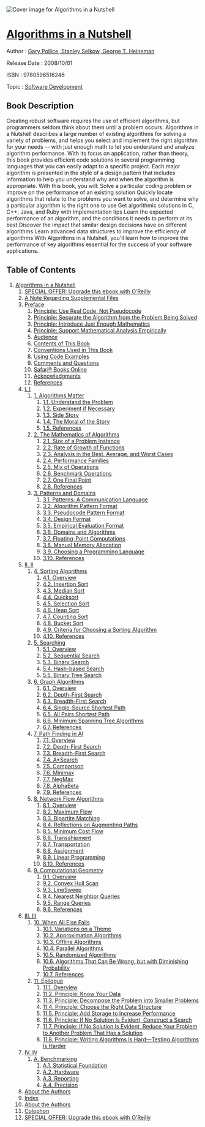 ![Cover image for Algorithms in a Nutshell](https://imgdetail.ebookreading.net/cover/cover/software_development/EB9780596516246.jpg)

[Algorithms in a Nutshell](https://ebookreading.net/view/book/Algorithms+in+a+Nutshell-EB9780596516246_1.html "Algorithms in a Nutshell")
====================================================================================================================

Author : [Gary Pollice](https://ebookreading.net/search/author/Gary+Pollice),[ Stanley Selkow](https://ebookreading.net/search/author/+Stanley+Selkow),[ George T. Heineman](https://ebookreading.net/search/author/+George+T.+Heineman)

Release Date : 2008/10/01

ISBN : 9780596516246

Topic : [Software Development](https://ebookreading.net/search/category/software-development)

Book Description
-----------------

 Creating robust software requires the use of efficient algorithms, but programmers seldom think about them until a problem occurs. Algorithms in a Nutshell describes a large number of existing algorithms for solving a variety of problems, and helps you select and implement the right algorithm for your needs -- with just enough math to let you understand and analyze algorithm performance. With its focus on application, rather than theory, this book provides efficient code solutions in several programming languages that you can easily adapt to a specific project. Each major algorithm is presented in the style of a design pattern that includes information to help you understand why and when the algorithm is appropriate. With this book, you will: 
Solve a particular coding problem or improve on the performance of an existing solution
Quickly locate algorithms that relate to the problems you want to solve, and determine why a particular algorithm is the right one to use
Get algorithmic solutions in C, C++, Java, and Ruby with implementation tips
Learn the expected performance of an algorithm, and the conditions it needs to perform at its best
Discover the impact that similar design decisions have on different algorithms
Learn advanced data structures to improve the efficiency of algorithms
With Algorithms in a Nutshell, you'll learn how to improve the performance of key algorithms essential for the success of your software applications.
              
Table of Contents
-----------------

1. [Algorithms in a Nutshell](https://ebookreading.net/view/book/Algorithms+in+a+Nutshell-EB9780596516246_2.html)
    1. [SPECIAL OFFER: Upgrade this ebook with O’Reilly](https://ebookreading.net/view/book/Algorithms+in+a+Nutshell-EB9780596516246_3.html)
    1. [A Note Regarding Supplemental Files](https://ebookreading.net/view/book/Algorithms+in+a+Nutshell-EB9780596516246_4.html)
    1. [Preface](https://ebookreading.net/view/book/Algorithms+in+a+Nutshell-EB9780596516246_5.html)
        1. [Principle: Use Real Code, Not Pseudocode](https://ebookreading.net/view/book/Algorithms+in+a+Nutshell-EB9780596516246_5.html#principle_colon_use)
        1. [Principle: Separate the Algorithm from the Problem Being Solved](https://ebookreading.net/view/book/Algorithms+in+a+Nutshell-EB9780596516246_6.html)
        1. [Principle: Introduce Just Enough Mathematics](https://ebookreading.net/view/book/Algorithms+in+a+Nutshell-EB9780596516246_7.html)
        1. [Principle: Support Mathematical Analysis Empirically](https://ebookreading.net/view/book/Algorithms+in+a+Nutshell-EB9780596516246_8.html)
        1. [Audience](https://ebookreading.net/view/book/Algorithms+in+a+Nutshell-EB9780596516246_9.html)
        1. [Contents of This Book](https://ebookreading.net/view/book/Algorithms+in+a+Nutshell-EB9780596516246_10.html)
        1. [Conventions Used in This Book](https://ebookreading.net/view/book/Algorithms+in+a+Nutshell-EB9780596516246_11.html)
        1. [Using Code Examples](https://ebookreading.net/view/book/Algorithms+in+a+Nutshell-EB9780596516246_12.html)
        1. [Comments and Questions](https://ebookreading.net/view/book/Algorithms+in+a+Nutshell-EB9780596516246_13.html)
        1. [Safari® Books Online](https://ebookreading.net/view/book/Algorithms+in+a+Nutshell-EB9780596516246_14.html)
        1. [Acknowledgments](https://ebookreading.net/view/book/Algorithms+in+a+Nutshell-EB9780596516246_15.html)
        1. [References](https://ebookreading.net/view/book/Algorithms+in+a+Nutshell-EB9780596516246_16.html)
    1. [I. I](https://ebookreading.net/view/book/Algorithms+in+a+Nutshell-EB9780596516246_17.html)
        1. [1. Algorithms Matter](https://ebookreading.net/view/book/Algorithms+in+a+Nutshell-EB9780596516246_18.html)
            1. [1.1. Understand the Problem](https://ebookreading.net/view/book/Algorithms+in+a+Nutshell-EB9780596516246_18.html#understand_the_prob)
            1. [1.2. Experiment if Necessary](https://ebookreading.net/view/book/Algorithms+in+a+Nutshell-EB9780596516246_19.html)
            1. [1.3. Side Story](https://ebookreading.net/view/book/Algorithms+in+a+Nutshell-EB9780596516246_20.html)
            1. [1.4. The Moral of the Story](https://ebookreading.net/view/book/Algorithms+in+a+Nutshell-EB9780596516246_21.html)
            1. [1.5. References](https://ebookreading.net/view/book/Algorithms+in+a+Nutshell-EB9780596516246_22.html)
        1. [2. The Mathematics of Algorithms](https://ebookreading.net/view/book/Algorithms+in+a+Nutshell-EB9780596516246_23.html)
            1. [2.1. Size of a Problem Instance](https://ebookreading.net/view/book/Algorithms+in+a+Nutshell-EB9780596516246_23.html#size_of_a_problem_i)
            1. [2.2. Rate of Growth of Functions](https://ebookreading.net/view/book/Algorithms+in+a+Nutshell-EB9780596516246_24.html)
            1. [2.3. Analysis in the Best, Average, and Worst Cases](https://ebookreading.net/view/book/Algorithms+in+a+Nutshell-EB9780596516246_25.html)
            1. [2.4. Performance Families](https://ebookreading.net/view/book/Algorithms+in+a+Nutshell-EB9780596516246_26.html)
            1. [2.5. Mix of Operations](https://ebookreading.net/view/book/Algorithms+in+a+Nutshell-EB9780596516246_27.html)
            1. [2.6. Benchmark Operations](https://ebookreading.net/view/book/Algorithms+in+a+Nutshell-EB9780596516246_28.html)
            1. [2.7. One Final Point](https://ebookreading.net/view/book/Algorithms+in+a+Nutshell-EB9780596516246_29.html)
            1. [2.8. References](https://ebookreading.net/view/book/Algorithms+in+a+Nutshell-EB9780596516246_30.html)
        1. [3. Patterns and Domains](https://ebookreading.net/view/book/Algorithms+in+a+Nutshell-EB9780596516246_31.html)
            1. [3.1. Patterns: A Communication Language](https://ebookreading.net/view/book/Algorithms+in+a+Nutshell-EB9780596516246_31.html#patterns_colon_a_co)
            1. [3.2. Algorithm Pattern Format](https://ebookreading.net/view/book/Algorithms+in+a+Nutshell-EB9780596516246_32.html)
            1. [3.3. Pseudocode Pattern Format](https://ebookreading.net/view/book/Algorithms+in+a+Nutshell-EB9780596516246_33.html)
            1. [3.4. Design Format](https://ebookreading.net/view/book/Algorithms+in+a+Nutshell-EB9780596516246_34.html)
            1. [3.5. Empirical Evaluation Format](https://ebookreading.net/view/book/Algorithms+in+a+Nutshell-EB9780596516246_35.html)
            1. [3.6. Domains and Algorithms](https://ebookreading.net/view/book/Algorithms+in+a+Nutshell-EB9780596516246_36.html)
            1. [3.7. Floating-Point Computations](https://ebookreading.net/view/book/Algorithms+in+a+Nutshell-EB9780596516246_37.html)
            1. [3.8. Manual Memory Allocation](https://ebookreading.net/view/book/Algorithms+in+a+Nutshell-EB9780596516246_38.html)
            1. [3.9. Choosing a Programming Language](https://ebookreading.net/view/book/Algorithms+in+a+Nutshell-EB9780596516246_39.html)
            1. [3.10. References](https://ebookreading.net/view/book/Algorithms+in+a+Nutshell-EB9780596516246_40.html)
    1. [II. II](https://ebookreading.net/view/book/Algorithms+in+a+Nutshell-EB9780596516246_41.html)
        1. [4. Sorting Algorithms](https://ebookreading.net/view/book/Algorithms+in+a+Nutshell-EB9780596516246_42.html)
            1. [4.1. Overview](https://ebookreading.net/view/book/Algorithms+in+a+Nutshell-EB9780596516246_42.html#overview)
            1. [4.2. Insertion Sort](https://ebookreading.net/view/book/Algorithms+in+a+Nutshell-EB9780596516246_43.html)
            1. [4.3. Median Sort](https://ebookreading.net/view/book/Algorithms+in+a+Nutshell-EB9780596516246_44.html)
            1. [4.4. Quicksort](https://ebookreading.net/view/book/Algorithms+in+a+Nutshell-EB9780596516246_45.html)
            1. [4.5. Selection Sort](https://ebookreading.net/view/book/Algorithms+in+a+Nutshell-EB9780596516246_46.html)
            1. [4.6. Heap Sort](https://ebookreading.net/view/book/Algorithms+in+a+Nutshell-EB9780596516246_47.html)
            1. [4.7. Counting Sort](https://ebookreading.net/view/book/Algorithms+in+a+Nutshell-EB9780596516246_48.html)
            1. [4.8. Bucket Sort](https://ebookreading.net/view/book/Algorithms+in+a+Nutshell-EB9780596516246_49.html)
            1. [4.9. Criteria for Choosing a Sorting Algorithm](https://ebookreading.net/view/book/Algorithms+in+a+Nutshell-EB9780596516246_50.html)
            1. [4.10. References](https://ebookreading.net/view/book/Algorithms+in+a+Nutshell-EB9780596516246_51.html)
        1. [5. Searching](https://ebookreading.net/view/book/Algorithms+in+a+Nutshell-EB9780596516246_52.html)
            1. [5.1. Overview](https://ebookreading.net/view/book/Algorithms+in+a+Nutshell-EB9780596516246_52.html#overview-id1)
            1. [5.2. Sequential Search](https://ebookreading.net/view/book/Algorithms+in+a+Nutshell-EB9780596516246_53.html)
            1. [5.3. Binary Search](https://ebookreading.net/view/book/Algorithms+in+a+Nutshell-EB9780596516246_54.html)
            1. [5.4. Hash-based Search](https://ebookreading.net/view/book/Algorithms+in+a+Nutshell-EB9780596516246_55.html)
            1. [5.5. Binary Tree Search](https://ebookreading.net/view/book/Algorithms+in+a+Nutshell-EB9780596516246_56.html)
        1. [6. Graph Algorithms](https://ebookreading.net/view/book/Algorithms+in+a+Nutshell-EB9780596516246_57.html)
            1. [6.1. Overview](https://ebookreading.net/view/book/Algorithms+in+a+Nutshell-EB9780596516246_57.html#overview-id2)
            1. [6.2. Depth-First Search](https://ebookreading.net/view/book/Algorithms+in+a+Nutshell-EB9780596516246_58.html)
            1. [6.3. Breadth-First Search](https://ebookreading.net/view/book/Algorithms+in+a+Nutshell-EB9780596516246_59.html)
            1. [6.4. Single-Source Shortest Path](https://ebookreading.net/view/book/Algorithms+in+a+Nutshell-EB9780596516246_60.html)
            1. [6.5. All Pairs Shortest Path](https://ebookreading.net/view/book/Algorithms+in+a+Nutshell-EB9780596516246_61.html)
            1. [6.6. Minimum Spanning Tree Algorithms](https://ebookreading.net/view/book/Algorithms+in+a+Nutshell-EB9780596516246_62.html)
            1. [6.7. References](https://ebookreading.net/view/book/Algorithms+in+a+Nutshell-EB9780596516246_63.html)
        1. [7. Path Finding in AI](https://ebookreading.net/view/book/Algorithms+in+a+Nutshell-EB9780596516246_64.html)
            1. [7.1. Overview](https://ebookreading.net/view/book/Algorithms+in+a+Nutshell-EB9780596516246_64.html#overview-id3)
            1. [7.2. Depth-First Search](https://ebookreading.net/view/book/Algorithms+in+a+Nutshell-EB9780596516246_65.html)
            1. [7.3. Breadth-First Search](https://ebookreading.net/view/book/Algorithms+in+a+Nutshell-EB9780596516246_66.html)
            1. [7.4. A*Search](https://ebookreading.net/view/book/Algorithms+in+a+Nutshell-EB9780596516246_67.html)
            1. [7.5. Comparison](https://ebookreading.net/view/book/Algorithms+in+a+Nutshell-EB9780596516246_68.html)
            1. [7.6. Minimax](https://ebookreading.net/view/book/Algorithms+in+a+Nutshell-EB9780596516246_69.html)
            1. [7.7. NegMax](https://ebookreading.net/view/book/Algorithms+in+a+Nutshell-EB9780596516246_70.html)
            1. [7.8. AlphaBeta](https://ebookreading.net/view/book/Algorithms+in+a+Nutshell-EB9780596516246_71.html)
            1. [7.9. References](https://ebookreading.net/view/book/Algorithms+in+a+Nutshell-EB9780596516246_72.html)
        1. [8. Network Flow Algorithms](https://ebookreading.net/view/book/Algorithms+in+a+Nutshell-EB9780596516246_73.html)
            1. [8.1. Overview](https://ebookreading.net/view/book/Algorithms+in+a+Nutshell-EB9780596516246_73.html#overview-id4)
            1. [8.2. Maximum Flow](https://ebookreading.net/view/book/Algorithms+in+a+Nutshell-EB9780596516246_74.html)
            1. [8.3. Bipartite Matching](https://ebookreading.net/view/book/Algorithms+in+a+Nutshell-EB9780596516246_75.html)
            1. [8.4. Reflections on Augmenting Paths](https://ebookreading.net/view/book/Algorithms+in+a+Nutshell-EB9780596516246_76.html)
            1. [8.5. Minimum Cost Flow](https://ebookreading.net/view/book/Algorithms+in+a+Nutshell-EB9780596516246_77.html)
            1. [8.6. Transshipment](https://ebookreading.net/view/book/Algorithms+in+a+Nutshell-EB9780596516246_78.html)
            1. [8.7. Transportation](https://ebookreading.net/view/book/Algorithms+in+a+Nutshell-EB9780596516246_79.html)
            1. [8.8. Assignment](https://ebookreading.net/view/book/Algorithms+in+a+Nutshell-EB9780596516246_80.html)
            1. [8.9. Linear Programming](https://ebookreading.net/view/book/Algorithms+in+a+Nutshell-EB9780596516246_81.html)
            1. [8.10. References](https://ebookreading.net/view/book/Algorithms+in+a+Nutshell-EB9780596516246_82.html)
        1. [9. Computational Geometry](https://ebookreading.net/view/book/Algorithms+in+a+Nutshell-EB9780596516246_83.html)
            1. [9.1. Overview](https://ebookreading.net/view/book/Algorithms+in+a+Nutshell-EB9780596516246_83.html#overview-id5)
            1. [9.2. Convex Hull Scan](https://ebookreading.net/view/book/Algorithms+in+a+Nutshell-EB9780596516246_84.html)
            1. [9.3. LineSweep](https://ebookreading.net/view/book/Algorithms+in+a+Nutshell-EB9780596516246_85.html)
            1. [9.4. Nearest Neighbor Queries](https://ebookreading.net/view/book/Algorithms+in+a+Nutshell-EB9780596516246_86.html)
            1. [9.5. Range Queries](https://ebookreading.net/view/book/Algorithms+in+a+Nutshell-EB9780596516246_87.html)
            1. [9.6. References](https://ebookreading.net/view/book/Algorithms+in+a+Nutshell-EB9780596516246_88.html)
    1. [III. III](https://ebookreading.net/view/book/Algorithms+in+a+Nutshell-EB9780596516246_89.html)
        1. [10. When All Else Fails](https://ebookreading.net/view/book/Algorithms+in+a+Nutshell-EB9780596516246_90.html)
            1. [10.1. Variations on a Theme](https://ebookreading.net/view/book/Algorithms+in+a+Nutshell-EB9780596516246_90.html#variations_on_a_the)
            1. [10.2. Approximation Algorithms](https://ebookreading.net/view/book/Algorithms+in+a+Nutshell-EB9780596516246_91.html)
            1. [10.3. Offline Algorithms](https://ebookreading.net/view/book/Algorithms+in+a+Nutshell-EB9780596516246_92.html)
            1. [10.4. Parallel Algorithms](https://ebookreading.net/view/book/Algorithms+in+a+Nutshell-EB9780596516246_93.html)
            1. [10.5. Randomized Algorithms](https://ebookreading.net/view/book/Algorithms+in+a+Nutshell-EB9780596516246_94.html)
            1. [10.6. Algorithms That Can Be Wrong, but with Diminishing Probability](https://ebookreading.net/view/book/Algorithms+in+a+Nutshell-EB9780596516246_95.html)
            1. [10.7. References](https://ebookreading.net/view/book/Algorithms+in+a+Nutshell-EB9780596516246_96.html)
        1. [11. Epilogue](https://ebookreading.net/view/book/Algorithms+in+a+Nutshell-EB9780596516246_97.html)
            1. [11.1. Overview](https://ebookreading.net/view/book/Algorithms+in+a+Nutshell-EB9780596516246_97.html#overview-id6)
            1. [11.2. Principle: Know Your Data](https://ebookreading.net/view/book/Algorithms+in+a+Nutshell-EB9780596516246_98.html)
            1. [11.3. Principle: Decompose the Problem into Smaller Problems](https://ebookreading.net/view/book/Algorithms+in+a+Nutshell-EB9780596516246_99.html)
            1. [11.4. Principle: Choose the Right Data Structure](https://ebookreading.net/view/book/Algorithms+in+a+Nutshell-EB9780596516246_100.html)
            1. [11.5. Principle: Add Storage to Increase Performance](https://ebookreading.net/view/book/Algorithms+in+a+Nutshell-EB9780596516246_101.html)
            1. [11.6. Principle: If No Solution Is Evident, Construct a Search](https://ebookreading.net/view/book/Algorithms+in+a+Nutshell-EB9780596516246_102.html)
            1. [11.7. Principle: If No Solution Is Evident, Reduce Your Problem to Another Problem That Has a Solution](https://ebookreading.net/view/book/Algorithms+in+a+Nutshell-EB9780596516246_103.html)
            1. [11.8. Principle: Writing Algorithms Is Hard—Testing Algorithms Is Harder](https://ebookreading.net/view/book/Algorithms+in+a+Nutshell-EB9780596516246_104.html)
    1. [IV. IV](https://ebookreading.net/view/book/Algorithms+in+a+Nutshell-EB9780596516246_105.html)
        1. [A. Benchmarking](https://ebookreading.net/view/book/Algorithms+in+a+Nutshell-EB9780596516246_106.html)
            1. [A.1. Statistical Foundation](https://ebookreading.net/view/book/Algorithms+in+a+Nutshell-EB9780596516246_106.html#statistical_foundat)
            1. [A.2. Hardware](https://ebookreading.net/view/book/Algorithms+in+a+Nutshell-EB9780596516246_107.html)
            1. [A.3. Reporting](https://ebookreading.net/view/book/Algorithms+in+a+Nutshell-EB9780596516246_108.html)
            1. [A.4. Precision](https://ebookreading.net/view/book/Algorithms+in+a+Nutshell-EB9780596516246_109.html)
    1. [About the Authors](https://ebookreading.net/view/book/Algorithms+in+a+Nutshell-EB9780596516246_110.html)
    1. [Index](https://ebookreading.net/view/book/Algorithms+in+a+Nutshell-EB9780596516246_111.html)
    1. [About the Authors](https://ebookreading.net/view/book/Algorithms+in+a+Nutshell-EB9780596516246_112.html)
    1. [Colophon](https://ebookreading.net/view/book/Algorithms+in+a+Nutshell-EB9780596516246_113.html)
    1. [SPECIAL OFFER: Upgrade this ebook with O’Reilly](https://ebookreading.net/view/book/Algorithms+in+a+Nutshell-EB9780596516246_114.html)

